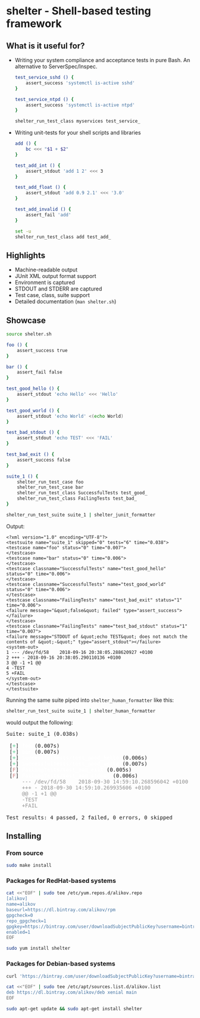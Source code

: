 # shelter - Shell-based testing framework


## What is it useful for?

- Writing your system compliance and acceptance tests in pure Bash. An alternative to ServerSpec/Inspec.

  ```bash
  test_service_sshd () {
      assert_success 'systemctl is-active sshd'
  }

  test_service_ntpd () {
      assert_success 'systemctl is-active ntpd'
  }

  shelter_run_test_class myservices test_service_
  ```

- Writing unit-tests for your shell scripts and libraries

  ```bash
  add () {
      bc <<< "$1 + $2"
  }

  test_add_int () {
      assert_stdout 'add 1 2' <<< 3
  }

  test_add_float () {
      assert_stdout 'add 0.9 2.1' <<< '3.0'
  }

  test_add_invalid () {
      assert_fail 'add'
  }

  set -u
  shelter_run_test_class add test_add_
  ```


## Highlights

- Machine-readable output
- JUnit XML output format support
- Environment is captured
- STDOUT and STDERR are captured
- Test case, class, suite support
- Detailed documentation (`man shelter.sh`)


## Showcase

```bash
source shelter.sh

foo () {
    assert_success true
}

bar () {
    assert_fail false
}

test_good_hello () {
    assert_stdout 'echo Hello' <<< 'Hello'
}

test_good_world () {
    assert_stdout 'echo World' <(echo World)
}

test_bad_stdout () {
    assert_stdout 'echo TEST' <<< 'FAIL'
}

test_bad_exit () {
    assert_success false
}

suite_1 () {
    shelter_run_test_case foo
    shelter_run_test_case bar
    shelter_run_test_class SuccessfulTests test_good_
    shelter_run_test_class FailingTests test_bad_
}

shelter_run_test_suite suite_1 | shelter_junit_formatter
```

Output:
```
<?xml version="1.0" encoding="UTF-8"?>
<testsuite name="suite_1" skipped="0" tests="6" time="0.038">
<testcase name="foo" status="0" time="0.007">
</testcase>
<testcase name="bar" status="0" time="0.006">
</testcase>
<testcase classname="SuccessfulTests" name="test_good_hello" status="0" time="0.006">
</testcase>
<testcase classname="SuccessfulTests" name="test_good_world" status="0" time="0.006">
</testcase>
<testcase classname="FailingTests" name="test_bad_exit" status="1" time="0.006">
<failure message="&quot;false&quot; failed" type="assert_success"></failure>
</testcase>
<testcase classname="FailingTests" name="test_bad_stdout" status="1" time="0.007">
<failure message="STDOUT of &quot;echo TEST&quot; does not match the contents of &quot;-&quot;" type="assert_stdout"></failure>
<system-out>
1 --- /dev/fd/58	2018-09-16 20:38:05.288620927 +0100
2 +++ -	2018-09-16 20:38:05.290110136 +0100
3 @@ -1 +1 @@
4 -TEST
5 +FAIL
</system-out>
</testcase>
</testsuite>
```


Running the same suite piped into `shelter_human_formatter` like this:
```bash
shelter_run_test_suite suite_1 | shelter_human_formatter
```

would output the following:

<pre background="#202020">Suite: suite_1 (0.038s)

 [<font color="#72D5A3"><b>+</b></font>] <font color="#FFFFFF"><b>foo</b></font> (0.007s)
 [<font color="#72D5A3"><b>+</b></font>] <font color="#FFFFFF"><b>bar</b></font> (0.007s)
 [<font color="#72D5A3"><b>+</b></font>] <font color="#FFFFFF"><b>SuccessfulTests/test_good_hello</b></font> (0.006s)
 [<font color="#72D5A3"><b>+</b></font>] <font color="#FFFFFF"><b>SuccessfulTests/test_good_world</b></font> (0.007s)
 [<font color="#DCA3A3"><b>F</b></font>] <font color="#FFFFFF"><b>FailingTests/test_bad_exit</b></font> (0.005s)
 [<font color="#DCA3A3"><b>F</b></font>] <font color="#FFFFFF"><b>FailingTests/test_bad_stdout</b></font> (0.006s)
     <font color="#919191">--- /dev/fd/58</font>	<font color="#919191">2018-09-30 14:59:10.268596042 +0100</font>
     <font color="#919191">+++ -</font>	<font color="#919191">2018-09-30 14:59:10.269935606 +0100</font>
     <font color="#919191">@@ -1 +1 @@</font>
     <font color="#919191">-TEST</font>
     <font color="#919191">+FAIL</font>

Test results: 4 passed, 2 failed, 0 errors, 0 skipped
</pre>


## Installing

### From source

```bash
sudo make install
```

### Packages for RedHat-based systems

```bash
cat <<"EOF" | sudo tee /etc/yum.repos.d/alikov.repo
[alikov]
name=alikov
baseurl=https://dl.bintray.com/alikov/rpm
gpgcheck=0
repo_gpgcheck=1
gpgkey=https://bintray.com/user/downloadSubjectPublicKey?username=bintray
enabled=1
EOF

sudo yum install shelter
```

### Packages for Debian-based systems

```bash
curl 'https://bintray.com/user/downloadSubjectPublicKey?username=bintray' | sudo apt-key add -

cat <<"EOF" | sudo tee /etc/apt/sources.list.d/alikov.list
deb https://dl.bintray.com/alikov/deb xenial main
EOF

sudo apt-get update && sudo apt-get install shelter
```

